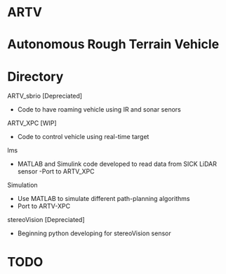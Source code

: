 ARTV
=================================

Autonomous Rough Terrain Vehicle
================================

Directory
================================
ARTV_sbrio [Depreciated]
- Code to have roaming vehicle using IR and sonar senors

ARTV_XPC [WIP]
- Code to control vehicle using real-time target

lms
- MATLAB and Simulink code developed to read data from SICK LiDAR sensor
-Port to ARTV_XPC

Simulation
- Use MATLAB to simulate different path-planning algorithms
- Port to ARTV-XPC

stereoVision [Depreciated]
- Beginning python developing for stereoVision sensor

TODO
===================================
